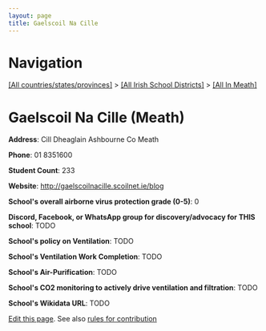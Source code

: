 ```yaml
---
layout: page
title: Gaelscoil Na Cille
---
```

# Navigation

[[All countries/states/provinces]](../../..) > [[All Irish School Districts]](../..) > [[All In Meath]](..)

# Gaelscoil Na Cille (Meath)

**Address**: Cill Dheaglain Ashbourne Co Meath

**Phone**: 01 8351600

**Student Count**: 233

**Website**: <http://gaelscoilnacille.scoilnet.ie/blog>

**School's overall airborne virus protection grade (0-5)**: 0

**Discord, Facebook, or WhatsApp group for discovery/advocacy for THIS school**: TODO

**School's policy on Ventilation**: TODO

**School's Ventilation Work Completion**: TODO

**School's Air-Purification**: TODO

**School's CO2 monitoring to actively drive ventilation and filtration**: TODO

**School's Wikidata URL**: TODO


[Edit this page](https://github.com/ventilate-schools/Ireland/edit/main/./Meath/Gaelscoil_Na_Cille.md). See also [rules for contribution](../../../contribution-rules/)